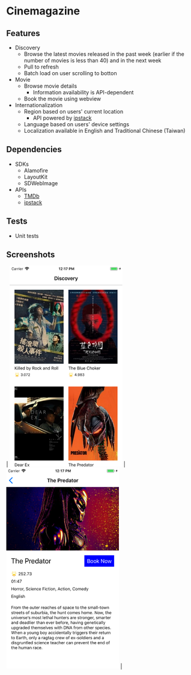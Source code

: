 # Cinemagazine

## Features

* Discovery
  * Browse the latest movies released in the past week (earlier if the number of movies is less than 40) and in the next week
  * Pull to refresh
  * Batch load on user scrolling to botton
* Movie
  * Browse movie details
    * Information availability is API-dependent
  * Book the movie using webview
* Internationalization
  * Region based on users' current location
    * API powered by [ipstack](https://ipstack.com/)
  * Language based on users' device settings
  * Localization available in English and Traditional Chinese (Taiwan)


## Dependencies

* SDKs
  * Alamofire
  * LayoutKit
  * SDWebImage
* APIs
  * [TMDb](https://www.themoviedb.org/)
  * [ipstack](https://ipstack.com/)


## Tests

* Unit tests


## Screenshots
| <img src="https://github.com/nuts1221stun/Cinemagazine/blob/develop/Screenshots/discovery.png" width="300px"> | <img src="https://github.com/nuts1221stun/Cinemagazine/blob/develop/Screenshots/movie.png" width="300px"> |
